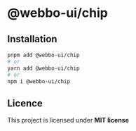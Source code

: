 # @webbo-ui/chip



## Installation

```bash
pnpm add @webbo-ui/chip
# or
yarn add @webbo-ui/chip
# or
npm i @webbo-ui/chip
```

## Licence

This project is licensed under **MIT license**